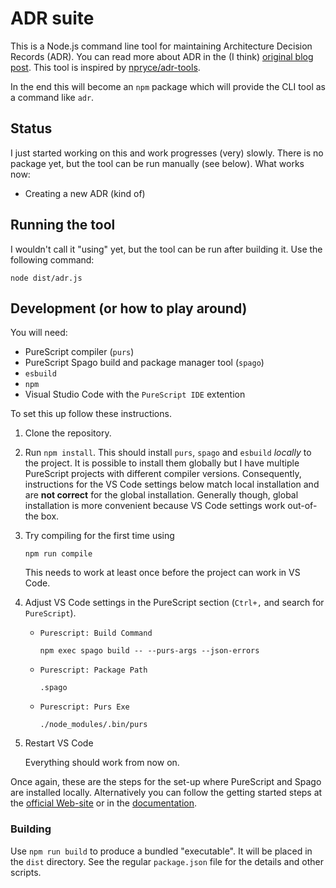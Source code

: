 # ADR suite

This is a Node.js command line tool for maintaining Architecture Decision Records (ADR). You can read more about ADR in the (I think) [original blog post](https://cognitect.com/blog/2011/11/15/documenting-architecture-decisions). This tool is inspired by [npryce/adr-tools](https://github.com/npryce/adr-tools).

In the end this will become an `npm` package which will provide the CLI tool as a command like `adr`.

## Status

I just started working on this and work progresses (very) slowly. There is no package yet, but the tool can be run manually (see below). What works now:

- Creating a new ADR (kind of)

## Running the tool

I wouldn't call it "using" yet, but the tool can be run after building it. Use the following command:

~~~
node dist/adr.js
~~~

## Development (or how to play around)

You will need:

* PureScript compiler (`purs`) 
* PureScript Spago build and package manager tool (`spago`)
* `esbuild`
* `npm`
* Visual Studio Code with the `PureScript IDE` extention

To set this up follow these instructions.

1. Clone the repository.

2. Run `npm install`. This should install `purs`, `spago` and `esbuild` _locally_ to the project. It is possible to install them globally but I have multiple PureScript projects with different compiler versions. Consequently, instructions for the VS Code settings below match local installation and are **not correct** for the global installation. Generally though, global installation is more convenient because VS Code settings work out-of-the box.

3. Try compiling for the first time using

    ~~~
    npm run compile
    ~~~

    This needs to work at least once before the project can work in VS Code.

4. Adjust VS Code settings in the PureScript section (`Ctrl+,` and search for `PureScript`).

    * `Purescript: Build Command`
    
        ~~~
        npm exec spago build -- --purs-args --json-errors
        ~~~

    * `Purescript: Package Path`

        ~~~
        .spago
        ~~~

    * `Purescript: Purs Exe`

        ~~~
        ./node_modules/.bin/purs
        ~~~

5. Restart VS Code

    Everything should work from now on.

Once again, these are the steps for the set-up where PureScript and Spago are installed locally. Alternatively you can follow the getting started steps at the [official Web-site](https://www.purescript.org/) or in the [documentation](https://github.com/purescript/documentation/blob/master/guides/Getting-Started.md).

### Building

Use `npm run build` to produce a bundled "executable". It will be placed in the `dist` directory. See the regular `package.json` file for the details and other scripts.